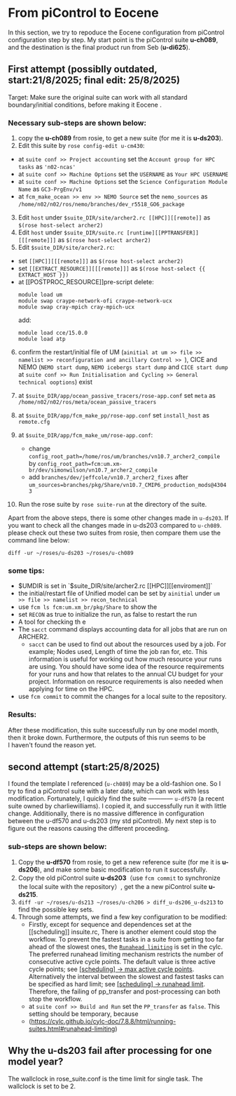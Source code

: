 # From piControl to Eocene
In this section, we try to repoduce the Eocene configuration from piControl configuration step by step.
My start point is the piControl suite **u-ch089**, and the destination is the final product run from Seb (**u-di625**).
## First attempt (possiblly outdated, start:21/8/2025; final edit: 25/8/2025)
Target: Make sure the original suite can work with all standard boundary/initial conditions, before making it Eocene .

### Necessary sub-steps are shown below:
1. copy the **u-ch089** from rosie, to get a new suite (for me it is **u-ds203**).
2. Edit this suite by `rose config-edit u-cm430`:  
  -   at `suite conf >> Project accounting` set the `Account group for HPC tasks` as `'n02-ncas'`  
  -   at `suite conf >> Machine Options` set the `USERNAME` as `Your HPC USERNAME`
  -   at `suite conf >> Machine Options` set the `Science Configuration Module Name` as `GC3-PrgEnv/v1`
  -   at `fcm_make_ocean >> env >> NEMO Source` set the `nemo_sources` as `/home/n02/n02/ros/nemo/branches/dev_r5518_GO6_package`
3. Edit `host` under `$suite_DIR/site/archer2.rc [[HPC]][[remote]]` as `$(rose host-select archer2)`
4. Edit `host` under `$suite_DIR/suite.rc [runtime][[PPTRANSFER]][[[remote]]]` as `$(rose host-select archer2)`
5. Edit `$suite_DIR/site/archer2.rc`:
  -   set `[[HPC]][[[remote]]]` as `$(rose host-select archer2)`
  -   set `[[EXTRACT_RESOURCE]][[[remote]]]` as `$(rose host-select {{ EXTRACT_HOST }})`
  -   at [[POSTPROC_RESOURCE]]pre-script delete:
      ```
      module load um
      module swap craype-network-ofi craype-network-ucx
      module swap cray-mpich cray-mpich-ucx
      ```
      add:
      ```
      module load cce/15.0.0
      module load atp
      ```
6. confirm the restart/initial file of UM (`ainitial at um >> file >> namelist >> reconfiguration and ancillary Control >> `), CICE and NEMO (`NEMO start dump`, `NEMO icebergs start dump` and `CICE start dump` at `suite conf >> Run Initialisation and Cycling >> General technical ooptions`) exist
7. at `$suite_DIR/app/ocean_passive_tracers/rose-app.conf` set `meta` as `/home/n02/n02/ros/meta/ocean_passive_tracers`
8. at `$suite_DIR/app/fcm_make_pp/rose-app.conf` set `install_host` as `remote.cfg`
9. at `$suite_DIR/app/fcm_make_um/rose-app.conf`:  
   - change `config_root_path=/home/ros/um/branches/vn10.7_archer2_compile`
     by `config_root_path=fcm:um.xm-br/dev/simonwilson/vn10.7_archer2_compile`
   - add `branches/dev/jeffcole/vn10.7_archer2_fixes` after `um_sources=branches/pkg/Share/vn10.7_CMIP6_production_mods@43043` 

10. Run the rose suite by `rose suite-run` at the directory of the suite.

Apart from the above steps, there is some other changes made in `u-ds203`. If you want to check all the changes made in u-ds203 compared to `u-ch089`. please check out these two suites from rosie, then compare them use the command line below:
```
diff -ur ~/roses/u-ds203 ~/roses/u-ch089
```


### some tips:
- $UMDIR is set in `$suite_DIR/site/archer2.rc [[HPC]][[enviroment]]` 
- the initial/restart file of Unified model can be set by `ainitial` under `um >> file >> namelist >> recon_technical`
- use `fcm ls fcm:um.xm_br/pkg/Share` to show the
- set `RECON` as true to initialize the run, as false to restart the run
- A tool for checking th e
- The `sacct` command displays accounting data for all jobs that are run on ARCHER2.
  - `sacct` can be used to find out about the resources used by a job. For example; Nodes used, Length of time the job ran for, etc. This information is useful for working out how much resource your runs are using. You should have some idea of the resource requirements for your runs and how that relates to the annual CU budget for your project. Information on resource requirements is also needed when applying for time on the HPC.
- use `fcm commit` to commit the changes for a local suite to the repository.

### Results:
After these modification, this suite successfully run by one model month, then it broke down. Furthermore, the outputs of this run seems to be  
I haven't found the reason yet.


## second attempt (start:25/8/2025)
I found the template I referenced (`u-ch089`) may be a old-fashion one. So I try to find a piControl suite with a later date, which can work with less modification. Fortunately, I quickly find the suite ———— `u-df570` (a recent suite owned by charliewilliams). I copied it, and successfully run it with little change. Additionally, there is no massive difference in configuration between the u-df570 and u-ds203 (my std piControl).
My next step is to figure out the reasons causing the different proceeding.
### sub-steps are shown below:
1. Copy the **u-df570** from rosie, to get a new reference suite (for me it is **u-ds206**), and make some basic modification to run it successfully.
2. Copy the old piControl suite **u-ds203**（use `fcm commit` to synchronize the local suite with the repository）, get the a new piControl suite **u-ds215**.
3. `diff -ur ~/roses/u-ds213 ~/roses/u-ch206 > diff_u-ds206_u-ds213` to find the possible key sets.
4. Through some attempts, we find a few key configuration to be modified:
   - Firstly, except for sequence and dependences set at the [[scheduling]] insuite.rc, There is another element could stop the workflow. To prevent the fastest tasks in a suite from getting too far ahead of the slowest ones, the [`Runahead limiting`](https://cylc.github.io/cylc-doc/7.8.8/html/running-suites.html#runahead-limiting) is set in the cylc.   
     The preferred runahead limiting mechanism restricts the number of consecutive active cycle points. The default value is three active cycle points; see [[scheduling] -> max active cycle points](https://cylc.github.io/cylc-doc/7.8.8/html/appendices/suiterc-config-ref.html#max-active-cycle-points). Alternatively the interval between the slowest and fastest tasks can be specified as hard limit; see [[scheduling] -> runahead limit](https://cylc.github.io/cylc-doc/7.8.8/html/appendices/suiterc-config-ref.html#runahead-limit).
     Therefore, the failing of pp_transfer and post-processing can both stop the workflow. 
   - at `suite conf >> Build and Run` set the `PP_transfer` as `false`. This setting should be temporary, because 
   - (https://cylc.github.io/cylc-doc/7.8.8/html/running-suites.html#runahead-limiting)

## Why the u-ds203 fail after processing for one model year?
The wallclock in rose_suite.conf is the time limit for single task. 
The wallclock is set to be 2. 











